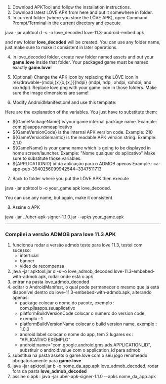 1. Download APKTool and follow the installation instructions.
2. Download latest LÖVE APK from here and put it somewhere in folder.
3. In current folder (where you store the LÖVE APK), open Command Prompt/Terminal in the current directory and execute 

java -jar apktool d -s -o love_decoded love-11.3-android-embed.apk 

and new folder **love_decoded** will be created. 
You can use any folder name, just make sure to make it consistent in later operations.

4. In love_decoded folder, create new folder named assets and put your __game.love__ inside that folder. Your packaged game must be named exactly __game.love__!

5. (Optional) Change the APK icon by replacing the LÖVE icon in res/drawable-{mdpi,{x,{x,{x,}}}hdpi} (mdpi, hdpi, xhdpi, xxhdpi, and xxxhdpi). 
Replace love.png with your game icon in those folders. Make sure the image dimensions are same!

6. Modify AndroidManifest.xml and use this template: 

<manifest package="${GamePackageName}"
      android:versionCode="${GameVersionCode}"
      android:versionName="${GameVersionSemantic}"
      android:installLocation="auto" xmlns:android="http://schemas.android.com/apk/res/android">
    <uses-permission android:name="android.permission.INTERNET"/>
    <uses-permission android:name="android.permission.VIBRATE"/>
    <uses-permission android:name="android.permission.READ_EXTERNAL_STORAGE" android:maxSdkVersion="18"/>
    <uses-permission android:name="android.permission.WRITE_EXTERNAL_STORAGE" android:maxSdkVersion="18"/>
    <!--Uncomment line below if your game uses microphone capabilities. !-->
    <!--uses-permission android:name="android.permission.RECORD_AUDIO" /!-->
    <uses-feature android:glEsVersion="0x00020000"/>
    <application
        android:allowBackup="true"
        android:icon="@drawable/love"
        android:label="${GameName}"
        android:theme="@android:style/Theme.NoTitleBar.Fullscreen"
    >
        <activity
            android:configChanges="orientation|screenSize"
            android:label="${GameName}"
            android:launchMode="singleTask"
            android:name="org.love2d.android.GameActivity"
            android:screenOrientation="sensorLandscape"
        >
            <intent-filter>
                <action android:name="android.intent.action.MAIN"/>
                <category android:name="android.intent.category.LAUNCHER"/>
                <category android:name="tv.ouya.intent.category.GAME"/>
            </intent-filter>
        </activity>
    </application>
</manifest>

 Here are the explanation of the variables. You just have to substitute them:
 * ${GamePackageName} is your game internal package name.                                 Example: com.pjlaapps.nomeaplicativo
 * ${GameVersionCode} is the internal APK version code.                                   Example: 210
 * ${GameVersionSemantic} is the readable APK version string.                             Example: 2.1.0
 * ${GameName} is your game name which is going to be displayed in home screen/launcher.  Example: "Nome qualquer do aplicativo"
 Make sure to substitute those variables.
 * ${APPLICATIONID} id da aplicação para o ADMOB apenas                                   Example : ca-app-pub-3940256099942544~3347511713


7. Back to folder where you put the LÖVE APK then execute 

java -jar apktool b -o your_game.apk love_decoded. 

You can use any name, but again, make it consistent. 

8. Assine o APK

java -jar ../uber-apk-signer-1.1.0.jar --apks your_game.apk


------------------------

### Compilei a versão ADMOB para love 11.3 APK 
1. funcionou rodar a versão admob teste para love 11.3, testei com sucesso:
   - interticial
   - banner
   - video de recompensa
2. java -jar apktool.jar d -s -o love_admob_decoded love-11.3-embebed-with-admob.apk, rodar onde está o apk
3. entrar na pasta love_admob_decoded
4. editar o AndroidManifest, o qual pode permanecer o mesmo que já está disponível dentro do love-11.3-embebed-with-admob.apk,
alterando apenas:
   - package                             colocar o nome do pacote, exemplo : com.pjlaapps.seuaplicativo
   - platformBuildVersionCode    colocar o numero do version code, exemplo : 1
   - platformBuildVersionName    colocar o build version name,     exemplo : 1.0.0
   - android:label               colocar o nome do app, tem 2 lugares   ex : "APLICATIVO EXEMPLO" 
   - android:name="com.google.android.gms.ads.APPLICATION_ID", substituir o android:value com o application_id para admob
5. substitua na pasta assets o game.love com o seu _jogo_ renomeado obrigatoriamente para __game.love__
6. java -jar apktool.jar b -o nome_da_app.apk love_admob_decoded, rodar fora da pasta __love_admob_decoded__
7. assine o apk : java -jar uber-apk-signer-1.1.0 --apks nome_da_app.apk



